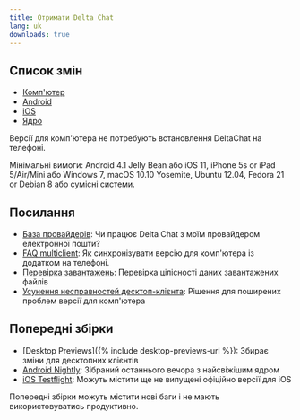 ```yaml
---
title: Отримати Delta Chat
lang: uk
downloads: true
---
```


## Список змін

* [Комп'ютер](https://github.com/deltachat/deltachat-desktop/blob/master/CHANGELOG.md)
* [Android](https://github.com/deltachat/deltachat-android/blob/master/CHANGELOG.md)
* [iOS](https://github.com/deltachat/deltachat-ios/blob/master/CHANGELOG.md)
* [Ядро](https://github.com/deltachat/deltachat-core-rust/blob/master/CHANGELOG.md)

Версії для комп'ютера не потребують встановлення DeltaChat на телефоні.

Мінімальні вимоги:
Android 4.1 Jelly Bean
або iOS 11, iPhone 5s or iPad 5/Air/Mini
або Windows 7, macOS 10.10 Yosemite, Ubuntu 12.04, Fedora 21 or Debian 8
або сумісні системи.

## Посилання

* [База провайдерів](https://providers.delta.chat/): Чи працює Delta Chat з моїм провайдером електронної пошти?
* [FAQ multiclient](help#multiclient): Як синхронізувати версію для комп'ютера із додатком на телефоні.
* [Перевірка завантажень](verify-downloads): Перевірка цілісності даних завантажених файлів
* [Усунення несправностей десктоп-клієнта](https://github.com/deltachat/deltachat-desktop/blob/master/docs/TROUBLESHOOTING.md): Рішення для поширених проблем версії для комп'ютера

## Попередні збірки

* [Desktop Previews]({% include desktop-previews-url %}): Збирає зміни для десктопних клієнтів
* [Android Nightly](https://download.delta.chat/android/nightly/): Зібраний останнього вечора з найсвіжішим ядром
* [iOS Testflight](https://testflight.apple.com/join/uEMc1NxS): Можуть містити ще не випущені офіційно версії для iOS

Попередні збірки можуть містити нові баги і не мають використовуватись продуктивно.